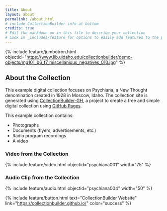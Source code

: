 ```yaml
---
title: About
layout: about
permalink: /about.html
# include CollectionBuilder info at bottom
credits: true
# Edit the markdown on in this file to describe your collection
# Look in _includes/feature for options to easily add features to the page
---
```


{% include feature/jumbotron.html objectid="https://www.lib.uidaho.edu/collectionbuilder/demo-objects/mg101_b6_f7_miscellanious_negatives_010.jpg" %}

## About the Collection

This example digital collection focuses on Psychiana, a New Thought denomination created in 1928 in Moscow, Idaho. The collection site is generated using [CollectionBuilder-GH](https://collectionbuilding.github.io/gh/), a project to create a free and simple digital collection using [GitHub Pages](https://pages.github.com/).

This example collection contains:
- Photographs
- Documents (flyers, advertisements, etc.)
- Radio program recordings
- A video

### Video from the Collection

{% include feature/video.html objectid="psychiana001" width="75" %}

### Audio Clip from the Collection

{% include feature/audio.html objectid="psychiana004" width="50" %}

{% include feature/button.html text="CollectionBuilder Website" link="https://collectionbuilder.github.io/" color="success" %}
